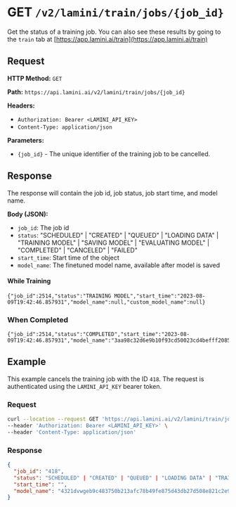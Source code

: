 # GET `/v2/lamini/train/jobs/{job_id}`

Get the status of a training job. You can also see these results by going to the `train` tab at [https://app.lamini.ai/train](https://app.lamini.ai/train)

## Request

**HTTP Method:** `GET`

**Path:** `https://api.lamini.ai/v2/lamini/train/jobs/{job_id}`

**Headers:**

- `Authorization: Bearer <LAMINI_API_KEY>`
- `Content-Type: application/json`

**Parameters:**

- `{job_id}` - The unique identifier of the training job to be cancelled.

## Response

The response will contain the job id, job status, job start time, and model name.

**Body (JSON):**

- `job_id`: The job id
- `status`: "SCHEDULED" | "CREATED" | "QUEUED" | "LOADING DATA" | "TRAINING MODEL" | "SAVING MODEL" | "EVALUATING MODEL" | "COMPLETED" | "CANCELED" | "FAILED"
- `start_time`: Start time of the object
- `model_name`: The finetuned model name, available after model is saved

#### While Training
```
{"job_id":2514,"status":"TRAINING MODEL","start_time":"2023-08-09T19:42:46.857931","model_name":null,"custom_model_name":null}
```

### When Completed
```
{"job_id":2514,"status":"COMPLETED","start_time":"2023-08-09T19:42:46.857931","model_name":"3aa98c32d6e9b10f93cd50023cd4befff2085705c32adedb73d4dc217592ef78","custom_model_name":""}
```
## Example

This example cancels the training job with the ID `418`. The request is authenticated using the `LAMINI_API_KEY` bearer token.

### Request

```bash
curl --location --request GET 'https://api.lamini.ai/v2/lamini/train/jobs/418' \
--header 'Authorization: Bearer <LAMINI_API_KEY>' \
--header 'Content-Type: application/json'
```

### Response

```json
{
  "job_id": "418",
  "status": "SCHEDULED" | "CREATED" | "QUEUED" | "LOADING DATA" | "TRAINING MODEL" | "SAVING MODEL" | "EVALUATING MODEL" | "COMPLETED" | "CANCELED" | "FAILED",
  "start_time": "",
  "model_name": "4321dvwgeb9c483750b213afc78b49fe875d43db27d508e821c2e92e2701e018",
}
```
